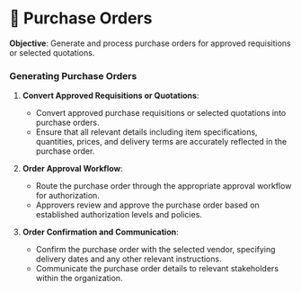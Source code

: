 #  🛒 Purchase Orders

**Objective**: Generate and process purchase orders for approved requisitions or selected quotations.

### Generating Purchase Orders

1. **Convert Approved Requisitions or Quotations**:
   - Convert approved purchase requisitions or selected quotations into purchase orders.
   - Ensure that all relevant details including item specifications, quantities, prices, and delivery terms are accurately reflected in the purchase order.

2. **Order Approval Workflow**:
   - Route the purchase order through the appropriate approval workflow for authorization.
   - Approvers review and approve the purchase order based on established authorization levels and policies.

3. **Order Confirmation and Communication**:
   - Confirm the purchase order with the selected vendor, specifying delivery dates and any other relevant instructions.
   - Communicate the purchase order details to relevant stakeholders within the organization.